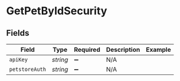 # GetPetByIdSecurity


## Fields

| Field              | Type               | Required           | Description        | Example            |
| ------------------ | ------------------ | ------------------ | ------------------ | ------------------ |
| `apiKey`           | *string*           | :heavy_minus_sign: | N/A                |                    |
| `petstoreAuth`     | *string*           | :heavy_minus_sign: | N/A                |                    |